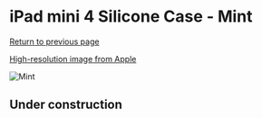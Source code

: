 # iPad mini 4 Silicone Case - Mint

[Return to previous page](/ipad_mini4)

[High-resolution image from Apple](https://store.storeimages.cdn-apple.com/8756/as-images.apple.com/is/MMJY2?wid=4500&hei=4500&fmt=png)

<div style="width: 512px"><img src="/almost_uncompressed/MMJY2.webp" alt="Mint"></div>

## Under construction
